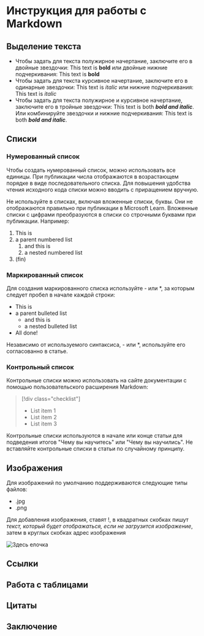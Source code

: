 # Инструкция для работы с Markdown

## Выделение текста
* Чтобы задать для текста полужирное начертание, заключите его в двойные звездочки: This text is **bold** или двойные нижние подчеркивания: This text is __bold__
* Чтобы задать для текста курсивное начертание, заключите его в одинарные звездочки: This text is *italic* или нижние подчеркивания: This text is _italic_
* Чтобы задать для текста полужирное и курсивное начертание, заключите его в тройные звездочки: This text is both ***bold and italic***. Или комбинируйте звездочки и нижние подчеркивания: This text is both **_bold and italic_**.

## Списки
### Нумерованный список

Чтобы создать нумерованный список, можно использовать все единицы. При публикации числа отображаются в возрастающем порядке в виде последовательного списка. Для повышения удобства чтения исходного кода списки можно вводить с приращением вручную.

Не используйте в списках, включая вложенные списки, буквы. Они не отображаются правильно при публикации в Microsoft Learn. Вложенные списки с цифрами преобразуются в списки со строчными буквами при публикации. Например:

1. This is
1. a parent numbered list
   1. and this is
   1. a nested numbered list
1. (fin)

### Маркированный список
Для создания маркированного списка используйте - или *, за которым следует пробел в начале каждой строки:

- This is
- a parent bulleted list
  - and this is
  - a nested bulleted list
- All done!

Независимо от используемого синтаксиса, - или *, используйте его согласованно в статье.

### Контрольный список
Контрольные списки можно использовать на сайте документации с помощью пользовательского расширения Markdown:

> [!div class="checklist"]
> * List item 1
> * List item 2
> * List item 3

Контрольные списки используются в начале или конце статьи для подведения итогов "Чему вы научитесь" или "Чему вы научились". Не вставляйте контрольные списки в статьи по случайному принципу.

## Изображения
Для изображений по умолчанию поддерживаются следующие типы файлов:

* .jpg
* .png

Для добавления изображения, ставят !, в квадратных скобках пишут *текст, который будет отображаться, если не загрузится изображение*, затем в круглых скобках адрес изображения

![Здесь елочка](елочка.png)


## Ссылки

## Работа с таблицами

## Цитаты

## Заключение
